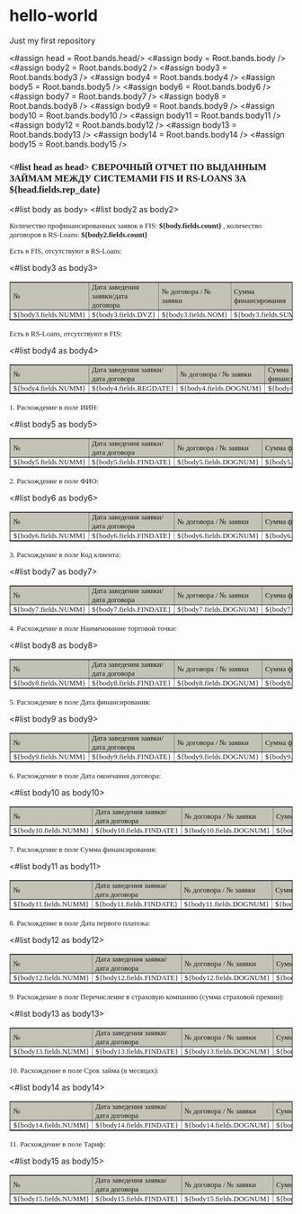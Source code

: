 # hello-world
Just my first repository


<!DOCTYPE html PUBLIC "-//W3C//DTD XHTML 1.1//EN" "http://www.w3.org/TR/xhtml11/DTD/xhtml11.dtd">
<html xmlns="http://www.w3.org/1999/xhtml">
<head>
    <meta charset="UTF-8" />
</head>
<body>
<#assign head = Root.bands.head/> 
<#assign body = Root.bands.body /> 
<#assign body2 = Root.bands.body2 /> 
<#assign body3 = Root.bands.body3 /> 
<#assign body4 = Root.bands.body4 />
<#assign body5 = Root.bands.body5 />
<#assign body6 = Root.bands.body6 />
<#assign body7 = Root.bands.body7 />
<#assign body8 = Root.bands.body8 />
<#assign body9 = Root.bands.body9 />
<#assign body10 = Root.bands.body10 />
<#assign body11 = Root.bands.body11 />
<#assign body12 = Root.bands.body12 />
<#assign body13 = Root.bands.body13 />
<#assign body14 = Root.bands.body14 />
<#assign body15 = Root.bands.body15 />
<h3 style="font-family: verdana;">
<#list head as head>
СВЕРОЧНЫЙ ОТЧЕТ ПО ВЫДАННЫМ ЗАЙМАМ МЕЖДУ СИСТЕМАМИ FIS И RS-LOANS ЗА ${head.fields.rep_date}</h3>
</#list>
<#list body as body>
<#list body2 as body2>
<p style="font-size:13px; font-family: verdana;"> 
Количество профинансированных заявок в FIS: <b>${body.fields.count}</b> , количество договоров в RS-Loans: <b>${body2.fields.count} </b></p>
</#list>
</#list> 
<p style="font-size:13px; font-family: verdana;"> 
Есть в FIS, отсутствуют в RS-Loans: 
</p>
<table border="1">
<tr style="background-color: #c2c3b5; font-size:13px; font-family: verdana;">
<td style="padding: 0 5 0 5;">№</td>
<td style="padding: 0 5 0 5;">Дата заведения заявки/дата договора</td>
<td style="padding: 0 5 0 5;">№ договора / № заявки</td>
<td style="padding: 0 5 0 5;">Сумма финансирования</td>
<td style="padding: 0 5 0 5;">ФИО клиента</td>
<td style="padding: 0 5 0 5;">ИИН клиента</td>
</tr>
 <#list body3 as body3>
<tr style="font-size:13px; font-family: verdana;">
<td  style="padding: 0 5 0 5;">${body3.fields.NUMM}</td>
<td  style="padding: 0 5 0 5;">${body3.fields.DVZ}</td>
<td  style="padding: 0 5 0 5;">${body3.fields.NOM}</td>
<td  style="padding: 0 5 0 5;">${body3.fields.SUMM}</td>
<td  style="padding: 0 5 0 5;">${body3.fields.FIO}</td>
<td  style="padding: 0 5 0 5;">${body3.fields.IIN}</td>
</tr>
</#list>
</table>
<p style="font-size:13px; font-family: verdana;"> 
Есть в RS-Loans, отсутствуют в FIS: 
</p>
<table border="1">
<tr style="background-color: #c2c3b5; font-size:13px; font-family: verdana;">
<td style="padding: 0 5 0 5; font-size:13px; font-family: verdana;">№</td>
<td style="padding: 0 5 0 5; font-size:13px; font-family: verdana;">Дата заведения заявки/дата договора</td>
<td style="padding: 0 5 0 5; font-size:13px; font-family: verdana;">№ договора / № заявки</td>
<td style="padding: 0 5 0 5; font-size:13px; font-family: verdana;">Сумма финансирования</td>
<td style="padding: 0 5 0 5; font-size:13px; font-family: verdana;">ФИО клиента</td>
<td style="padding: 0 5 0 5; font-size:13px; font-family: verdana;">ИИН клиента</td>
</tr>
<#list body4 as body4>
<tr style="font-size:13px; font-family: verdana;">
<td style="padding: 0 5 0 5;">${body4.fields.NUMM}</td>
<td style="padding: 0 5 0 5;">${body4.fields.REGDATE}</td>
<td style="padding: 0 5 0 5;">${body4.fields.DOGNUM}</td>
<td style="padding: 0 5 0 5;">${body4.fields.SUMM}</td>
<td style="padding: 0 5 0 5;">${body4.fields.FIO}</td>
<td style="padding: 0 5 0 5;">${body4.fields.IIN}</td>
</tr>
</#list>
</table>
<p style="font-size:13px; font-family: verdana;"> 1. Расхождение в поле ИИН: </p>
<table border="1">
<tr style="background-color: #c2c3b5; font-size:13px; font-family: verdana;">
<td style="padding: 0 5 0 5; font-size:13px; font-family: verdana;">№</td>
<td style="padding: 0 5 0 5; font-size:13px; font-family: verdana;">Дата заведения заявки/дата договора</td>
<td style="padding: 0 5 0 5; font-size:13px; font-family: verdana;">№ договора / № заявки</td>
<td style="padding: 0 5 0 5; font-size:13px; font-family: verdana;">Сумма финансирования</td>
<td style="padding: 0 5 0 5; font-size:13px; font-family: verdana;">ФИО клиента</td>
<td style="padding: 0 5 0 5; font-size:13px; font-family: verdana;">ИИН клиента</td>
<td style="padding: 0 5 0 5; font-size:13px; font-family: verdana;">Значение в ФИС</td>
<td style="padding: 0 5 0 5; font-size:13px; font-family: verdana;">Значение в РС</td>
</tr>
<#list body5 as body5>
<tr style="font-size:13px; font-family: verdana;">
<td style="padding: 0 5 0 5;">${body5.fields.NUMM}</td>
<td style="padding: 0 5 0 5;">${body5.fields.FINDATE}</td>
<td style="padding: 0 5 0 5;">${body5.fields.DOGNUM}</td>
<td style="padding: 0 5 0 5;">${body5.fields.FINSUM}</td>
<td style="padding: 0 5 0 5;">${body5.fields.FIO}</td>
<td style="padding: 0 5 0 5;">${body5.fields.IIN}</td>
<td style="padding: 0 5 0 5;">${body5.fields.TFIS}</td>
<td style="padding: 0 5 0 5;">${body5.fields.TRS}</td>
</tr>
</#list>
</table>
<p style="font-size:13px; font-family: verdana;"> 2. Расхождение в поле ФИО: </p>
<table border="1">
<tr style="background-color: #c2c3b5; font-size:13px; font-family: verdana;">
<td style="padding: 0 5 0 5; font-size:13px; font-family: verdana;">№</td>
<td style="padding: 0 5 0 5; font-size:13px; font-family: verdana;">Дата заведения заявки/дата договора</td>
<td style="padding: 0 5 0 5; font-size:13px; font-family: verdana;">№ договора / № заявки</td>
<td style="padding: 0 5 0 5; font-size:13px; font-family: verdana;">Сумма финансирования</td>
<td style="padding: 0 5 0 5; font-size:13px; font-family: verdana;">ФИО клиента</td>
<td style="padding: 0 5 0 5; font-size:13px; font-family: verdana;">ИИН клиента</td>
<td style="padding: 0 5 0 5; font-size:13px; font-family: verdana;">Значение в ФИС</td>
<td style="padding: 0 5 0 5; font-size:13px; font-family: verdana;">Значение в РС</td>
</tr>
<#list body6 as body6>
<tr style="font-size:13px; font-family: verdana;">
<td style="padding: 0 5 0 5;">${body6.fields.NUMM}</td>
<td style="padding: 0 5 0 5;">${body6.fields.FINDATE}</td>
<td style="padding: 0 5 0 5;">${body6.fields.DOGNUM}</td>
<td style="padding: 0 5 0 5;">${body6.fields.FINSUM}</td>
<td style="padding: 0 5 0 5;">${body6.fields.FIO}</td>
<td style="padding: 0 5 0 5;">${body6.fields.IIN}</td>
<td style="padding: 0 5 0 5;">${body6.fields.TFIS}</td>
<td style="padding: 0 5 0 5;">${body6.fields.TRS}</td>
</tr>
</#list>
</table>
<p style="font-size:13px; font-family: verdana;"> 3. Расхождение в поле Код клиента: </p>
<table border="1">
<tr style="background-color: #c2c3b5; font-size:13px; font-family: verdana;">
<td style="padding: 0 5 0 5; font-size:13px; font-family: verdana;">№</td>
<td style="padding: 0 5 0 5; font-size:13px; font-family: verdana;">Дата заведения заявки/дата договора</td>
<td style="padding: 0 5 0 5; font-size:13px; font-family: verdana;">№ договора / № заявки</td>
<td style="padding: 0 5 0 5; font-size:13px; font-family: verdana;">Сумма финансирования</td>
<td style="padding: 0 5 0 5; font-size:13px; font-family: verdana;">ФИО клиента</td>
<td style="padding: 0 5 0 5; font-size:13px; font-family: verdana;">ИИН клиента</td>
<td style="padding: 0 5 0 5; font-size:13px; font-family: verdana;">Значение в ФИС</td>
<td style="padding: 0 5 0 5; font-size:13px; font-family: verdana;">Значение в РС</td>
</tr>
<#list body7 as body7>
<tr style="font-size:13px; font-family: verdana;">
<td style="padding: 0 5 0 5;">${body7.fields.NUMM}</td>
<td style="padding: 0 5 0 5;">${body7.fields.FINDATE}</td>
<td style="padding: 0 5 0 5;">${body7.fields.DOGNUM}</td>
<td style="padding: 0 5 0 5;">${body7.fields.FINSUM}</td>
<td style="padding: 0 5 0 5;">${body7.fields.FIO}</td>
<td style="padding: 0 5 0 5;">${body7.fields.IIN}</td>
<td style="padding: 0 5 0 5;">${body7.fields.TFIS}</td>
<td style="padding: 0 5 0 5;">${body7.fields.TRS}</td>
</tr>
</#list>
</table>
<p style="font-size:13px; font-family: verdana;"> 4. Расхождение в поле Наименование торговой точки: </p>
<table border="1">
<tr style="background-color: #c2c3b5; font-size:13px; font-family: verdana;">
<td style="padding: 0 5 0 5; font-size:13px; font-family: verdana;">№</td>
<td style="padding: 0 5 0 5; font-size:13px; font-family: verdana;">Дата заведения заявки/дата договора</td>
<td style="padding: 0 5 0 5; font-size:13px; font-family: verdana;">№ договора / № заявки</td>
<td style="padding: 0 5 0 5; font-size:13px; font-family: verdana;">Сумма финансирования</td>
<td style="padding: 0 5 0 5; font-size:13px; font-family: verdana;">ФИО клиента</td>
<td style="padding: 0 5 0 5; font-size:13px; font-family: verdana;">ИИН клиента</td>
<td style="padding: 0 5 0 5; font-size:13px; font-family: verdana;">Значение в ФИС</td>
<td style="padding: 0 5 0 5; font-size:13px; font-family: verdana;">Значение в РС</td>
</tr>
<#list body8 as body8>
<tr style="font-size:13px; font-family: verdana;">
<td style="padding: 0 5 0 5;">${body8.fields.NUMM}</td>
<td style="padding: 0 5 0 5;">${body8.fields.FINDATE}</td>
<td style="padding: 0 5 0 5;">${body8.fields.DOGNUM}</td>
<td style="padding: 0 5 0 5;">${body8.fields.FINSUM}</td>
<td style="padding: 0 5 0 5;">${body8.fields.FIO}</td>
<td style="padding: 0 5 0 5;">${body8.fields.IIN}</td>
<td style="padding: 0 5 0 5;">${body8.fields.TFIS}</td>
<td style="padding: 0 5 0 5;">${body8.fields.TRS}</td>
</tr>
</#list>
</table>
<p style="font-size:13px; font-family: verdana;"> 5. Расхождение в поле Дата финансирования: </p>
<table border="1"><tr style="background-color: #c2c3b5; font-size:13px; font-family: verdana;">
<td style="padding: 0 5 0 5; font-size:13px; font-family: verdana;">№</td>
<td style="padding: 0 5 0 5; font-size:13px; font-family: verdana;">Дата заведения заявки/дата договора</td>
<td style="padding: 0 5 0 5; font-size:13px; font-family: verdana;">№ договора / № заявки</td>
<td style="padding: 0 5 0 5; font-size:13px; font-family: verdana;">Сумма финансирования</td>
<td style="padding: 0 5 0 5; font-size:13px; font-family: verdana;">ФИО клиента</td>
<td style="padding: 0 5 0 5; font-size:13px; font-family: verdana;">ИИН клиента</td>
<td style="padding: 0 5 0 5; font-size:13px; font-family: verdana;">Значение в ФИС</td>
<td style="padding: 0 5 0 5; font-size:13px; font-family: verdana;">Значение в РС</td>
</tr>
<#list body9 as body9>
<tr style="font-size:13px; font-family: verdana;">
<td style="padding: 0 5 0 5;">${body9.fields.NUMM}</td>
<td style="padding: 0 5 0 5;">${body9.fields.FINDATE}</td>
<td style="padding: 0 5 0 5;">${body9.fields.DOGNUM}</td>
<td style="padding: 0 5 0 5;">${body9.fields.FINSUM}</td>
<td style="padding: 0 5 0 5;">${body9.fields.FIO}</td>
<td style="padding: 0 5 0 5;">${body9.fields.IIN}</td>
<td style="padding: 0 5 0 5;">${body9.fields.TFIS}</td>
<td style="padding: 0 5 0 5;">${body9.fields.TRS}</td>
</tr>
</#list>
</table>
<p style="font-size:13px; font-family: verdana;"> 6. Расхождение в поле Дата окончания договора: </p>
<table border="1">
<tr style="background-color: #c2c3b5; font-size:13px; font-family: verdana;">
<td style="padding: 0 5 0 5; font-size:13px; font-family: verdana;">№</td>
<td style="padding: 0 5 0 5; font-size:13px; font-family: verdana;">Дата заведения заявки/дата договора</td>
<td style="padding: 0 5 0 5; font-size:13px; font-family: verdana;">№ договора / № заявки</td>
<td style="padding: 0 5 0 5; font-size:13px; font-family: verdana;">Сумма финансирования</td>
<td style="padding: 0 5 0 5; font-size:13px; font-family: verdana;">ФИО клиента</td>
<td style="padding: 0 5 0 5; font-size:13px; font-family: verdana;">ИИН клиента</td>
<td style="padding: 0 5 0 5; font-size:13px; font-family: verdana;">Значение в ФИС</td>
<td style="padding: 0 5 0 5; font-size:13px; font-family: verdana;">Значение в РС</td>
</tr>
<#list body10 as body10>
<tr style="font-size:13px; font-family: verdana;">
<td style="padding: 0 5 0 5;">${body10.fields.NUMM}</td>
<td style="padding: 0 5 0 5;">${body10.fields.FINDATE}</td>
<td style="padding: 0 5 0 5;">${body10.fields.DOGNUM}</td>
<td style="padding: 0 5 0 5;">${body10.fields.FINSUM}</td>
<td style="padding: 0 5 0 5;">${body10.fields.FIO}</td>
<td style="padding: 0 5 0 5;">${body10.fields.IIN}</td>
<td style="padding: 0 5 0 5;">${body10.fields.TFIS}</td>
<td style="padding: 0 5 0 5;">${body10.fields.TRS}</td>
</tr>
</#list>
</table>
<p style="font-size:13px; font-family: verdana;"> 7. Расхождение в поле Сумма финансирования: </p>
<table border="1">
<tr style="background-color: #c2c3b5; font-size:13px; font-family: verdana;">
<td style="padding: 0 5 0 5; font-size:13px; font-family: verdana;">№</td>
<td style="padding: 0 5 0 5; font-size:13px; font-family: verdana;">Дата заведения заявки/дата договора</td>
<td style="padding: 0 5 0 5; font-size:13px; font-family: verdana;">№ договора / № заявки</td>
<td style="padding: 0 5 0 5; font-size:13px; font-family: verdana;">Сумма финансирования</td>
<td style="padding: 0 5 0 5; font-size:13px; font-family: verdana;">ФИО клиента</td>
<td style="padding: 0 5 0 5; font-size:13px; font-family: verdana;">ИИН клиента</td>
<td style="padding: 0 5 0 5; font-size:13px; font-family: verdana;">Значение в ФИС</td>
<td style="padding: 0 5 0 5; font-size:13px; font-family: verdana;">Значение в РС</td>
</tr>
<#list body11 as body11>
<tr style="font-size:13px; font-family: verdana;">
<td style="padding: 0 5 0 5;">${body11.fields.NUMM}</td>
<td style="padding: 0 5 0 5;">${body11.fields.FINDATE}</td>
<td style="padding: 0 5 0 5;">${body11.fields.DOGNUM}</td>
<td style="padding: 0 5 0 5;">${body11.fields.FINSUM}</td>
<td style="padding: 0 5 0 5;">${body11.fields.FIO}</td>
<td style="padding: 0 5 0 5;">${body11.fields.IIN}</td>
<td style="padding: 0 5 0 5;">${body11.fields.TFIS}</td>
<td style="padding: 0 5 0 5;">${body11.fields.TRS}</td>
</tr>
</#list>
</table>
<p style="font-size:13px; font-family: verdana;"> 8. Расхождение в поле Дата первого платежа: </p>
<table border="1"><tr style="background-color: #c2c3b5; font-size:13px; font-family: verdana;">
<td style="padding: 0 5 0 5; font-size:13px; font-family: verdana;">№</td>
<td style="padding: 0 5 0 5; font-size:13px; font-family: verdana;">Дата заведения заявки/дата договора</td>
<td style="padding: 0 5 0 5; font-size:13px; font-family: verdana;">№ договора / № заявки</td>
<td style="padding: 0 5 0 5; font-size:13px; font-family: verdana;">Сумма финансирования</td>
<td style="padding: 0 5 0 5; font-size:13px; font-family: verdana;">ФИО клиента</td>
<td style="padding: 0 5 0 5; font-size:13px; font-family: verdana;">ИИН клиента</td>
<td style="padding: 0 5 0 5; font-size:13px; font-family: verdana;">Значение в ФИС</td>
<td style="padding: 0 5 0 5; font-size:13px; font-family: verdana;">Значение в РС</td>
</tr>
<#list body12 as body12>
<tr style="font-size:13px; font-family: verdana;">
<td style="padding: 0 5 0 5;">${body12.fields.NUMM}</td>
<td style="padding: 0 5 0 5;">${body12.fields.FINDATE}</td>
<td style="padding: 0 5 0 5;">${body12.fields.DOGNUM}</td>
<td style="padding: 0 5 0 5;">${body12.fields.FINSUM}</td>
<td style="padding: 0 5 0 5;">${body12.fields.FIO}</td>
<td style="padding: 0 5 0 5;">${body12.fields.IIN}</td>
<td style="padding: 0 5 0 5;">${body12.fields.TFIS}</td>
<td style="padding: 0 5 0 5;">${body12.fields.TRS}</td>
</tr>
</#list>
</table>
<p style="font-size:13px; font-family: verdana;"> 9. Расхождение в поле Перечисление в страховую компанию (сумма страховой премии): </p>
<table border="1">
<tr style="background-color: #c2c3b5; font-size:13px; font-family: verdana;">
<td style="padding: 0 5 0 5; font-size:13px; font-family: verdana;">№</td>
<td style="padding: 0 5 0 5; font-size:13px; font-family: verdana;">Дата заведения заявки/дата договора</td>
<td style="padding: 0 5 0 5; font-size:13px; font-family: verdana;">№ договора / № заявки</td>
<td style="padding: 0 5 0 5; font-size:13px; font-family: verdana;">Сумма финансирования</td>
<td style="padding: 0 5 0 5; font-size:13px; font-family: verdana;">ФИО клиента</td>
<td style="padding: 0 5 0 5; font-size:13px; font-family: verdana;">ИИН клиента</td>
<td style="padding: 0 5 0 5; font-size:13px; font-family: verdana;">Значение в ФИС</td>
<td style="padding: 0 5 0 5; font-size:13px; font-family: verdana;">Значение в РС</td>
</tr>
<#list body13 as body13>
<tr style="font-size:13px; font-family: verdana;">
<td style="padding: 0 5 0 5;">${body13.fields.NUMM}</td>
<td style="padding: 0 5 0 5;">${body13.fields.FINDATE}</td>
<td style="padding: 0 5 0 5;">${body13.fields.DOGNUM}</td>
<td style="padding: 0 5 0 5;">${body13.fields.FINSUM}</td>
<td style="padding: 0 5 0 5;">${body13.fields.FIO}</td>
<td style="padding: 0 5 0 5;">${body13.fields.IIN}</td>
<td style="padding: 0 5 0 5;">${body13.fields.TFIS}</td>
<td style="padding: 0 5 0 5;">${body13.fields.TRS}</td>
</tr>
</#list>
</table>
<p style="font-size:13px; font-family: verdana;"> 10. Расхождение в поле Срок займа (в месяцах): </p>
<table border="1">
<tr style="background-color: #c2c3b5; font-size:13px; font-family: verdana;">
<td style="padding: 0 5 0 5; font-size:13px; font-family: verdana;">№</td>
<td style="padding: 0 5 0 5; font-size:13px; font-family: verdana;">Дата заведения заявки/дата договора</td>
<td style="padding: 0 5 0 5; font-size:13px; font-family: verdana;">№ договора / № заявки</td>
<td style="padding: 0 5 0 5; font-size:13px; font-family: verdana;">Сумма финансирования</td>
<td style="padding: 0 5 0 5; font-size:13px; font-family: verdana;">ФИО клиента</td>
<td style="padding: 0 5 0 5; font-size:13px; font-family: verdana;">ИИН клиента</td>
<td style="padding: 0 5 0 5; font-size:13px; font-family: verdana;">Значение в ФИС</td>
<td style="padding: 0 5 0 5; font-size:13px; font-family: verdana;">Значение в РС</td>
</tr>
<#list body14 as body14>
<tr style="font-size:13px; font-family: verdana;">
<td style="padding: 0 5 0 5;">${body14.fields.NUMM}</td>
<td style="padding: 0 5 0 5;">${body14.fields.FINDATE}</td>
<td style="padding: 0 5 0 5;">${body14.fields.DOGNUM}</td>
<td style="padding: 0 5 0 5;">${body14.fields.FINSUM}</td>
<td style="padding: 0 5 0 5;">${body14.fields.FIO}</td>
<td style="padding: 0 5 0 5;">${body14.fields.IIN}</td>
<td style="padding: 0 5 0 5;">${body14.fields.TFIS}</td>
<td style="padding: 0 5 0 5;">${body14.fields.TRS}</td>
</tr>
</#list>
</table>
<p style="font-size:13px; font-family: verdana;"> 11. Расхождение в поле Тариф: </p>
<table border="1"><tr style="background-color: #c2c3b5; font-size:13px; font-family: verdana;">
<td style="padding: 0 5 0 5; font-size:13px; font-family: verdana;">№</td>
<td style="padding: 0 5 0 5; font-size:13px; font-family: verdana;">Дата заведения заявки/дата договора</td>
<td style="padding: 0 5 0 5; font-size:13px; font-family: verdana;">№ договора / № заявки</td>
<td style="padding: 0 5 0 5; font-size:13px; font-family: verdana;">Сумма финансирования</td>
<td style="padding: 0 5 0 5; font-size:13px; font-family: verdana;">ФИО клиента</td>
<td style="padding: 0 5 0 5; font-size:13px; font-family: verdana;">ИИН клиента</td>
<td style="padding: 0 5 0 5; font-size:13px; font-family: verdana;">Значение в ФИС</td>
<td style="padding: 0 5 0 5; font-size:13px; font-family: verdana;">Значение в РС</td>
</tr>
<#list body15 as body15>
<tr style="font-size:13px; font-family: verdana;">
<td style="padding: 0 5 0 5;">${body15.fields.NUMM}</td>
<td style="padding: 0 5 0 5;">${body15.fields.FINDATE}</td>
<td style="padding: 0 5 0 5;">${body15.fields.DOGNUM}</td>
<td style="padding: 0 5 0 5;">${body15.fields.FINSUM}</td>
<td style="padding: 0 5 0 5;">${body15.fields.FIO}</td>
<td style="padding: 0 5 0 5;">${body15.fields.IIN}</td>
<td style="padding: 0 5 0 5;">${body15.fields.TFIS}</td>
<td style="padding: 0 5 0 5;">${body15.fields.TRS}</td>
</tr>
</#list>
</table>
</body>
</html>
